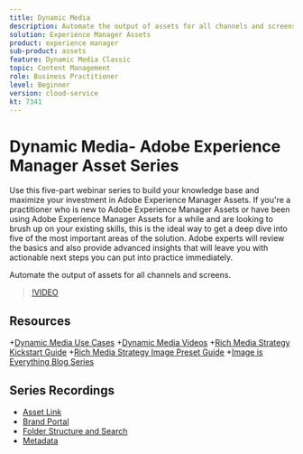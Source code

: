 ```yaml
---
title: Dynamic Media
description: Automate the output of assets for all channels and screens
solution: Experience Manager Assets
product: experience manager
sub-product: assets
feature: Dynamic Media Classic
topic: Content Management
role: Business Practitioner
level: Beginner
version: cloud-service
kt: 7341
---
```


# Dynamic Media- Adobe Experience Manager Asset Series

Use this five-part webinar series to build your knowledge base and maximize your investment in Adobe Experience Manager Assets. If you're a practitioner who is new to Adobe Experience Manager Assets or have been using Adobe Experience Manager Assets for a while and are looking to brush up on your existing skills, this is the ideal way to get a deep dive into five of the most important areas of the solution. Adobe experts will review the basics and also provide advanced insights that will leave you with actionable next steps you can put into practice immediately.

Automate the output of assets for all channels and screens.

>[!VIDEO](https://video.tv.adobe.com/v/332132/?quality=12&learn=on&hidetitle=true)

## Resources

+[Dynamic Media Use Cases](https://www.adobe.com/content/dam/acom/en/marketing-cloud/experience-manager/pdfs/dynamic-media_dynamic-media-classic-use-cases-2019.pdf)
+[Dynamic Media Videos](https://experienceleague.adobe.com/docs/experience-manager-learn/assets/dynamic-media/dynamic-media-overview-feature-video-use.html?lang=en#dynamic-media)
+[Rich Media Strategy Kickstart Guide](https://www.adobe.com/content/dam/www/us/en/experience-manager/pdfs/dynamic-media-kickstart-guide-2019.pdf)
+[Rich Media Strategy Image Preset Guide](https://www.adobe.com/content/dam/www/us/en/experience-manager/pdfs/dynamic-media-image-preset-guide.pdf)
+[Image is Everything Blog Series](https://blog.adobe.com/en/2019/04/11/image-is-everything-part-1-has-your-rich-media-strategy-expired.html#gs.iou0ek)

## Series Recordings

+ [Asset Link](help/skill-builder/2020/asset-link.md)
+ [Brand Portal](help/skill-builder/2020/brand-portal.md)
+ [Folder Structure and Search](help/skill-builder/2020/folder-structure-search.md)
+ [Metadata](help/skill-builder/2020/metadata.md)
